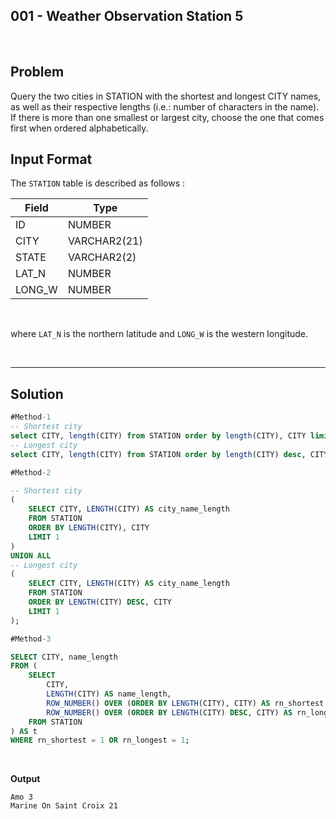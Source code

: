 ## 001 - Weather Observation Station 5
<br>

## Problem
Query the two cities in STATION with the shortest and longest CITY names, as well as their respective lengths (i.e.: number of characters in the name). If there is more than one smallest or largest city, choose the one that comes first when ordered alphabetically.


## Input Format

The `STATION` table is described as follows :

|  Field | Type |
|---|---|
| ID  | NUMBER |
| CITY | VARCHAR2(21)   |
| STATE  | VARCHAR2(2)  |
| LAT_N | NUMBER |
| LONG_W | NUMBER |

<br>

where `LAT_N` is the northern latitude and `LONG_W` is the western longitude.

<br>

---

## Solution


```SQL
#Method-1
-- Shortest city
select CITY, length(CITY) from STATION order by length(CITY), CITY limit 1;
-- Longest city
select CITY, length(CITY) from STATION order by length(CITY) desc, CITY limit 1;

#Method-2

-- Shortest city
(
    SELECT CITY, LENGTH(CITY) AS city_name_length
    FROM STATION
    ORDER BY LENGTH(CITY), CITY
    LIMIT 1
)
UNION ALL
-- Longest city
(
    SELECT CITY, LENGTH(CITY) AS city_name_length
    FROM STATION
    ORDER BY LENGTH(CITY) DESC, CITY
    LIMIT 1
);

#Method-3

SELECT CITY, name_length
FROM (
    SELECT 
        CITY,
        LENGTH(CITY) AS name_length,
        ROW_NUMBER() OVER (ORDER BY LENGTH(CITY), CITY) AS rn_shortest,
        ROW_NUMBER() OVER (ORDER BY LENGTH(CITY) DESC, CITY) AS rn_longest
    FROM STATION
) AS t
WHERE rn_shortest = 1 OR rn_longest = 1;
```

<br>

**Output**

```
Amo 3
Marine On Saint Croix 21
```